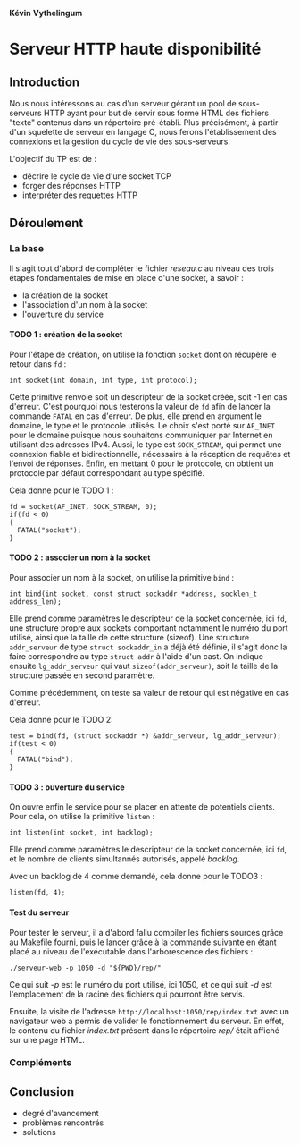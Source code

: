 **Kévin**
**Vythelingum**

# Serveur HTTP haute disponibilité

## Introduction

Nous nous intéressons au cas d'un serveur gérant un pool de sous-serveurs HTTP ayant pour but de servir sous forme HTML des fichiers "texte" contenus dans un répertoire pré-établi.
Plus précisément, à partir d'un squelette de serveur en langage C, nous ferons l'établissement des connexions et la gestion du cycle de vie des sous-serveurs.

L'objectif du TP est de :

- décrire le cycle de vie d'une socket TCP
- forger des réponses HTTP
- interpréter des requettes HTTP

## Déroulement

### La base

Il s'agit tout d'abord de compléter le fichier *reseau.c* au niveau des trois étapes fondamentales de mise en place d'une socket, à savoir :

* la création de la socket
* l'association d'un nom à la socket
* l'ouverture du service

#### TODO 1 : création de la socket

Pour l'étape de création, on utilise la fonction `socket` dont on récupère le retour dans `fd` :

    int socket(int domain, int type, int protocol);

Cette primitive renvoie soit un descripteur de la socket créée, soit -1 en cas d'erreur.
C'est pourquoi nous testerons la valeur de `fd` afin de lancer la commande `FATAL` en cas d'erreur.
De plus, elle prend en argument le domaine, le type et le protocole utilisés.
Le choix s'est porté sur `AF_INET` pour le domaine puisque nous souhaitons communiquer par Internet en utilisant des adresses IPv4.
Aussi, le type est `SOCK_STREAM`, qui permet une connexion fiable et bidirectionnelle, nécessaire à la réception de requêtes et l'envoi de réponses.
Enfin, en mettant 0 pour le protocole, on obtient un protocole par défaut correspondant au type spécifié.

Cela donne pour le TODO 1 :

    fd = socket(AF_INET, SOCK_STREAM, 0);
    if(fd < 0)
    {
      FATAL("socket");
    }

#### TODO 2 : associer un nom à la socket

Pour associer un nom à la socket, on utilise la primitive `bind` :

    int bind(int socket, const struct sockaddr *address, socklen_t address_len);

Elle prend comme paramètres le descripteur de la socket concernée, ici `fd`,
une structure propre aux sockets comportant notamment le numéro du port utilisé,
ainsi que la taille de cette structure (sizeof).
Une structure `addr_serveur` de type `struct sockaddr_in` a déjà été définie, il s'agit donc la faire correspondre au type `struct addr` à l'aide d'un cast.
On indique ensuite `lg_addr_serveur` qui vaut `sizeof(addr_serveur)`, soit la taille de la structure passée en second paramètre.

Comme précédemment, on teste sa valeur de retour qui est négative en cas d'erreur.

Cela donne pour le TODO 2:

    test = bind(fd, (struct sockaddr *) &addr_serveur, lg_addr_serveur);
    if(test < 0)
    {
      FATAL("bind");
    }

#### TODO 3 : ouverture du service

On ouvre enfin le service pour se placer en attente de potentiels clients.
Pour cela, on utilise la primitive `listen` :

    int listen(int socket, int backlog);

Elle prend comme paramètres le descripteur de la socket concernée, ici `fd`,
et le nombre de clients simultannés autorisés, appelé *backlog*.

Avec un backlog de 4 comme demandé, cela donne pour le TODO3 :

    listen(fd, 4);

#### Test du serveur

Pour tester le serveur, il a d'abord fallu compiler les fichiers sources grâce au Makefile fourni, puis le lancer grâce à la commande suivante en étant placé au niveau de l'exécutable dans l'arborescence des fichiers :

    ./serveur-web -p 1050 -d "${PWD}/rep/"

Ce qui suit *-p* est le numéro du port utilisé, ici 1050, et ce qui suit *-d* est l'emplacement de la racine des fichiers qui pourront être servis.

Ensuite, la visite de l'adresse `http://localhost:1050/rep/index.txt` avec un navigateur web a permis de valider le fonctionnement du serveur.
En effet, le contenu du fichier *index.txt* présent dans le répertoire *rep/* était affiché sur une page HTML.


### Compléments

## Conclusion

- degré d'avancement
- problèmes rencontrés
- solutions
